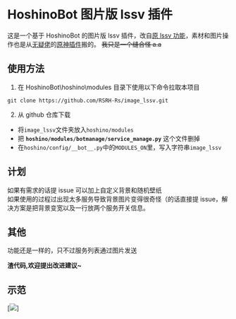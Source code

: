 # HoshinoBot 图片版 lssv 插件

这是一个基于 HoshinoBot 的图片版 lssv 插件，改自[原 lssv 功能](https://github.com/Ice9Coffee/HoshinoBot/tree/master/hoshino/modules/botmanage/service_manage.py)，素材和图片操作也是从[无疑佬](https://github.com/KimigaiiWuyi)的[原神插件](https://github.com/KimigaiiWuyi/GenshinUID)搬的。
~~我只是一个缝合怪 a.a~~

## 使用方法

1. 在 HoshinoBot\hoshino\modules 目录下使用以下命令拉取本项目

```
git clone https://github.com/RSRH-Rs/image_lssv.git
```

2. 从 github 仓库下载

- 将`image_lssv`文件夹放入`hoshino/modules`
- 把 **`hoshino/modules/botmanage/service_manage.py`** 这个文件删掉
- 在`hoshino/config/__bot__.py`中的`MODULES_ON`里，写入字符串`image_lssv`

## 计划

如果有需求的话提 issue 可以加上自定义背景和随机壁纸\
如果使用的过程过出现太多服务导致背景图片变得很奇怪（的话直接提 issue，解决方案是把背景变宽以及一行放两个服务开关信息。

## 其他

功能还是一样的，只不过服务列表通过图片发送

**渣代码,欢迎提出改进建议~**

## 示范

[![](https://github.com/RSRH-Rs/Hoshino-plugin-image-lssv/blob/master/data/imgs/example.png)]

